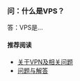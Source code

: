 ### 问：什么是VPS？
答：VPS是...


#### 推荐阅读
- [关于VPN及相关问题](https://a2zitpro.github.io/web/列表-关于VPN及相关问题)
- [问题与解答](https://a2zitpro.github.io/web/列表-问题与解答)
